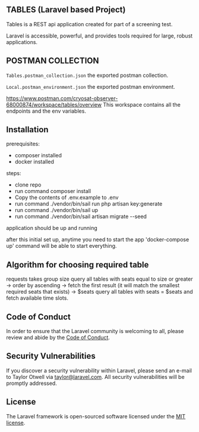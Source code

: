
## TABLES (Laravel based Project)

Tables is a REST api application created for part of a screening test.

Laravel is accessible, powerful, and provides tools required for large, robust applications.

## POSTMAN COLLECTION

`Tables.postman_collection.json` the exported postman collection.

`Local.postman_environment.json` the exported postman environment.

https://www.postman.com/cryosat-observer-68000874/workspace/tables/overview
This workspace contains all the endpoints and the env variables.
## Installation

prerequisites:
* composer installed
* docker installed

steps:
- clone repo
- run command composer install
- Copy the contents of .env.example to .env
- run command ./vendor/bin/sail run php artisan key:generate
- run command ./vendor/bin/sail up
- run command ./vendor/bin/sail artisan migrate --seed

application should be up and running 

after this initial set up, anytime you need to start the app 'docker-compose up' command  will be able to start everything.






## Algorithm for choosing required table

 requests takes group size
 query all tables with seats equal to size or greater -> order by ascending -> fetch the first result (it will match the smallest required seats that exists) -> $seats
 query all tables with seats = $seats and fetch available time slots.

## Code of Conduct

In order to ensure that the Laravel community is welcoming to all, please review and abide by the [Code of Conduct](https://laravel.com/docs/contributions#code-of-conduct).

## Security Vulnerabilities

If you discover a security vulnerability within Laravel, please send an e-mail to Taylor Otwell via [taylor@laravel.com](mailto:taylor@laravel.com). All security vulnerabilities will be promptly addressed.

## License

The Laravel framework is open-sourced software licensed under the [MIT license](https://opensource.org/licenses/MIT).
